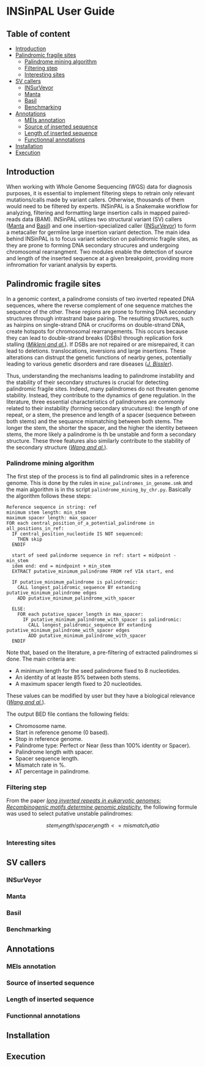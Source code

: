 INSinPAL User Guide
===================

## Table of content

[//]: #

* [Introduction](#Introduction)
* [Palindromic fragile sites](#Palindromic-fragile-sites)
  * [Palindrome mining algorithm](#Palindrome-mining-algorithm)
  * [Filtering step](#Filtering-step)
  * [Interesting sites](#Interesting-sites)
* [SV callers](#SV-callers)
  * [INSurVeyor](#INSurVeyor)
  * [Manta](#Manta)
  * [Basil](#Basil)
  * [Benchmarking](#Benchmarking)
* [Annotations](#Annotations)
  * [MEIs annotation](#MEIs-annotation)
  * [Source of inserted sequence](#Source-of-inserted-sequence)
  * [Length of inserted sequence](#Length-of-inserted-sequence)
  * [Functionnal annotations](#Functionnal-annotations)
* [Installation](#Installation)  
* [Execution](#Execution)

[//]: #


## Introduction

When working with Whole Genome Sequencing (WGS) data for diagnosis purposes, it is essential to implement filtering steps to retrain only relevant mutations/calls made by variant callers. Otherwise, thousands of them would need to be filtered by experts. INSinPAL is a Snakemake workflow for analyzing, filtering and formatting large insertion calls in mapped paired-reads data (BAM). INSinPAL utilizes two structural variant (SV) callers ([Manta](https://github.com/Illumina/manta) and [Basil](https://github.com/seqan/anise_basil)) and one insertion-specialized caller ([INSurVeyor](https://github.com/kensung-lab/INSurVeyor)) to form a metacaller for germline large insertion variant detection. The main idea behind INSinPAL is to focus variant selection on palindromic fragile sites, as they are prone to forming DNA secondary strucures and undergoing chromosomal rearrangment. Two modules enable the detection of source and length of the inserted sequence at a given breakpoint, providing more infnromation for variant analysis by experts.


## Palindromic fragile sites

In a genomic context, a palindrome consists of two inverted repeated DNA sequences, where the reverse complement of one sequence matches the sequence of the other. These regions are prone to forming DNA secondary structures through intrastrand base pairing. The resulting structures, such as hairpins on single-strand DNA or cruciforms on double-strand DNA, create hotspots for chromosomal rearrangements. This occurs because they can lead to double-strand breaks (DSBs) through replication fork stalling ([*Mikleni and al.*](https://www.mdpi.com/1422-0067/22/6/2840)). If DSBs are not repaired or are misrepaired, it can lead to deletions. translocations, inversions and large insertions. These alterations can distrupt the genetic functions of nearby genes, potentially leading to various genetic disorders and rare diseases ([*J. Bissler*](https://www.imrpress.com/journal/FBL/3/4/10.2741/A284)).

Thus, understanding the mechanisms leading to palindrome instability and the stability of their secondary structures is crucial for detecting palindromic fragile sites. Indeed, many palindromes do not threaten genome stability. Instead, they contribute to the dynamics of gene regulation. In the literature, three essential characteristics of palindromes are commonly related to their instability (forming secondary strucutures): the length of one repeat, or a stem, the presence and length of a spacer (sequence between both stems) and the sequance mismatching between both stems. The longer the stem, the shorter the spacer, and the higher the identity between stems, the more likely a palindrome is th be unstable and form a secondary structure. These three features also similarly contribute to the stability of the secondary structure ([*Wang and al.*]((https://www.sciencedirect.com/science/article/pii/S0014579306000986))).


### Palindrome mining algorithm

The first step of the process is to find all palindromic sites in a reference genome. This is done by the rules in `mine_palindromes_in_genome.smk` and the main algorithm is in ths script `palindrome_mining_by_chr.py`. Basically the algorithm follows these steps:

```
Reference sequence in string: ref
minimum stem length: min_stem
maximum spacer length: max_spacer
FOR each central_position_of_a_potential_palindrome in all_positions_in_ref:
  IF central_position_nucleotide IS NOT sequenced:
    THEN skip
  ENDIF

  start of seed palindorme sequence in ref: start = midpoint - min_stem
  idem end: end = mindpoint + min_stem
  EXTRACT putative_minimum_palindrome FROM ref VIA start, end

  IF putative_minimum_palindrome is palindromic:
    CALL longest_palidromic_sequence BY extanding putative_minimum_palindrome edges
    ADD putative_minimum_palindrome_with_spacer

  ELSE:
    FOR each putative_spacer_length in max_spacer:
      IF putative_minimum_palindrome_with_spacer is palindromic:
        CALL longest_palidromic_sequence BY extanding putative_minimum_palindrome_with_spacer edges
        ADD putative_minimum_palindrome_with_spacer
  ENDIF
```

Note that, based on the literature, a pre-filtering of extracted palindromes si done. The main criteria are:

* A minimum length for the seed palindrome fixed to 8 nucleotides.
* An identity of at leaste 85% between both stems.
* A maximum spacer length fixed to 20 nucleotides.

These values can be modified by user but they have a biological relevance ([*Wang and al.*]((https://www.sciencedirect.com/science/article/pii/S0014579306000986))).

The output BED file contians the following fields:

* Chromosome name.
* Start in reference genome (0 based).
* Stop in reference genome.
* Palindrome type: Perfect or Near (less than 100% identity or Spacer).
* Palindrome length with spacer.
* Spacer sequence length.
* Mismatch rate in %.
* AT percentage in palindrome.


### Filtering step

From the paper [*long inverted repeats in eukaryotic genomes: Recombinogenic motifs determine genomic plasticity*](https://www.sciencedirect.com/science/article/pii/S0014579306000986), the following formule was used to select putative unstable palindromes:
```math
stem_length/spacer_length <= mismatch_ratio
```
### Interesting sites


## SV callers

### INSurVeyor

### Manta

### Basil

### Benchmarking

## Annotations

### MEIs annotation

### Source of inserted sequence

### Length of inserted sequence

### Functionnal annotations


## Installation


## Execution
